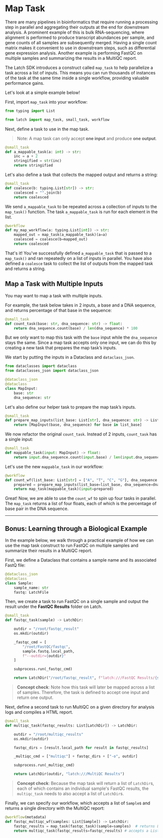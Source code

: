# Map Task

There are many pipelines in bioinformatics that require running a processing
step in parallel and aggregating their outputs at the end for downstream
analysis. A prominent example of this is bulk RNA-sequencing, where
alignment is performed to produce transcript abundances per sample, and gene
counts of all samples are subsequently merged. Having a single count matrix
makes it convenient to use in downstream steps, such as differential gene
expression analysis. Another example is performing FastQC on multiple samples
and summarizing the results in a MultiQC report.

The Latch SDK introduces a construct called `map_task` to help parallelize a
task across a list of inputs. This means you can run thousands of instances of
the task at the same time inside a single workflow, providing valuable
performance gains.

Let's look at a simple example below!

First, import `map_task` into your workflow:

```python
from typing import List

from latch import map_task, small_task, workflow
```

Next, define a task to use in the map task.
> Note: A map task can only accept **one input** and produce **one output**.

```python
@small_task
def a_mappable_task(a: int) -> str:
    inc = a + 2
    stringified = str(inc)
    return stringified
```

Let's also define a task that collects the mapped output and returns a string:

```python
@small_task
def coalesce(b: typing.List[str]) -> str:
    coalesced = "".join(b)
    return coalesced
```

We send `a_mappable_task` to be repeated across a collection of inputs to the
`map_task()` function. The task `a_mappable_task` is run for each element in
the list.

```python
@workflow
def my_map_workflow(a: typing.List[int]) -> str:
    mapped_out = map_task(a_mappable_task)(a=a)
    coalesced = coalesce(b=mapped_out)
    return coalesced
```

That's it! You've successfully defined `a_mappable_task` that is passed to a
`map_task()` and ran repeatedly on a list of inputs in parallel. You have also
defined a `coalesce` task to collect the list of outputs from the mapped task
and returns a string.

## Map a Task with Multiple Inputs

You may want to map a task with multiple inputs.

For example, the task below takes in 2 inputs, a base and a DNA sequence, and
returns percentage of that base in the sequence:

```python
@small_task
def count_task(base: str, dna_sequence: str) -> float: 
    return dna_sequence.count(base) / len(dna_sequence) * 100
```

But we only want to map this task with the `base` input while the
`dna_sequence` stays the same. Since a map task accepts only one input, we can
do this by creating a new task that prepares the map task’s inputs.

We start by putting the inputs in a Dataclass and `dataclass_json`.

```python
from dataclasses import dataclass
from dataclasses_json import dataclass_json

@dataclass_json
@dataclass
class MapInput:
    base: str
    dna_sequence: str
```

Let's also define our helper task to prepare the map task’s inputs.

```python
@small_task
def prepare_map_inputs(list_base: List[str], dna_sequence: str) -> List[MapInput]:
    return [MapInput(base, dna_sequence) for base in list_base]
```

We now refactor the original `count_task`. Instead of 2 inputs, `count_task`
has a single input:

```python
@small_task
def mappable_task(input: MapInput) -> float:
    return input.dna_sequence.count(input.base) / len(input.dna_sequence) * 100
```

Let's use the new `mappable_task` in our workflow:

```python
@workflow
def count_wf(list_base: List[str] = ["A", "T", "C", "G"], dna_sequence: str = "AAAATTTCCGG") -> List[float]:
    prepared = prepare_map_inputs(list_base=list_base, dna_sequence=dna_sequence)
    return map_task(mappable_task)(input=prepared)
```

Great! Now, we are able to use the `count_wf` to spin up four tasks in
parallel. The `map_task` returns a list of four floats, each of which is the
percentage of base pair in the DNA sequence.

---

## Bonus: Learning through a Biological Example

In the example below, we walk through a practical example of how we can use the
map task construct to run FastQC on multiple samples and summarize their
results in a MultiQC report.

First, we define a Dataclass that contains a sample name and its associated
FastQ file:

```python
@dataclass_json
@dataclass
class Sample:
    sample_name: str
    fastq: LatchFile
```

Then, we create a task to run FastQC on a single sample and output the result
under the **FastQC Results** folder on Latch.

```python
@small_task
def fastqc_task(sample) -> LatchDir:

    outdir = "/root/fastqc_result"
    os.mkdir(outdir)

    _fastqc_cmd = [
        "/root/FastQC/fastqc", 
        sample.fastq.local_path, 
        f"--outdir={outdir}"
    ]

    subprocess.run(_fastqc_cmd)

    return LatchDir("/root/fastqc_result", f"latch:///FastQC Results/{sample.sample_name}")
```

> **Concept check**: Note how this task will later be mapped across a list of
samples. Therefore, the task is defined to accept one input and return one
output.

Next, define a second task to run MultiQC on a given directory for analysis
logs and compiles a HTML report.

```python
@small_task
def multiqc_task(fastqc_results: List[LatchDir]) -> LatchDir:

    outdir = "/root/multiqc_results"
    os.mkdir(outdir)

    fastqc_dirs = [result.local_path for result in fastqc_results]

    _multiqc_cmd = ["multiqc"] + fastqc_dirs + ["-o", outdir]

    subprocess.run(_multiqc_cmd)

    return LatchDir(outdir, "latch:///MultiQC Results")
```

> **Concept check**: Because the map task will return a list of `LatchDir`s,
each of which contains an individual sample's FastQC results, the
`multiqc_task` needs to also accept a list of `LatchDir`s.

Finally, we can specify our workflow, which accepts a list of `Sample`s and
returns a single directory with the MultiQC report:

```python
@workflow(metadata)
def fastqc_multiqc_wf(samples: List[Sample]) -> LatchDir:
    fastqc_results = map_task(fastqc_task)(sample=samples)  # returns List[LatchDir]
    return multiqc_task(fastqc_results=fastqc_results) # accepts a List[LatchDir] and return a single LatchDir with the MultiQC result
```

